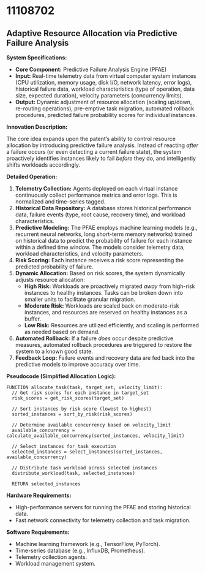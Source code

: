 # 11108702

## Adaptive Resource Allocation via Predictive Failure Analysis

**System Specifications:**

*   **Core Component:** Predictive Failure Analysis Engine (PFAE)
*   **Input:** Real-time telemetry data from virtual computer system instances (CPU utilization, memory usage, disk I/O, network latency, error logs), historical failure data, workload characteristics (type of operation, data size, expected duration), velocity parameters (concurrency limits).
*   **Output:**  Dynamic adjustment of resource allocation (scaling up/down, re-routing operations), pre-emptive task migration, automated rollback procedures, predicted failure probability scores for individual instances.

**Innovation Description:**

The core idea expands upon the patent’s ability to control resource allocation by introducing predictive failure analysis.  Instead of reacting *after* a failure occurs (or even detecting a current failure state), the system proactively identifies instances likely to fail *before* they do, and intelligently shifts workloads accordingly.

**Detailed Operation:**

1.  **Telemetry Collection:** Agents deployed on each virtual instance continuously collect performance metrics and error logs. This is normalized and time-series tagged.
2.  **Historical Data Repository:** A database stores historical performance data, failure events (type, root cause, recovery time), and workload characteristics.
3.  **Predictive Modeling:**  The PFAE employs machine learning models (e.g., recurrent neural networks, long short-term memory networks) trained on historical data to predict the probability of failure for each instance within a defined time window. The models consider telemetry data, workload characteristics, and velocity parameters.
4.  **Risk Scoring:**  Each instance receives a risk score representing the predicted probability of failure.
5.  **Dynamic Allocation:**  Based on risk scores, the system dynamically adjusts resource allocation:
    *   **High Risk:** Workloads are proactively migrated *away* from high-risk instances to healthy instances.  Tasks can be broken down into smaller units to facilitate granular migration.
    *   **Moderate Risk:** Workloads are scaled back on moderate-risk instances, and resources are reserved on healthy instances as a buffer.
    *   **Low Risk:**  Resources are utilized efficiently, and scaling is performed as needed based on demand.
6.  **Automated Rollback:**  If a failure *does* occur despite predictive measures, automated rollback procedures are triggered to restore the system to a known good state.
7.  **Feedback Loop:**  Failure events and recovery data are fed back into the predictive models to improve accuracy over time.

**Pseudocode (Simplified Allocation Logic):**

```
FUNCTION allocate_task(task, target_set, velocity_limit):
  // Get risk scores for each instance in target_set
  risk_scores = get_risk_scores(target_set)

  // Sort instances by risk score (lowest to highest)
  sorted_instances = sort_by_risk(risk_scores)

  // Determine available concurrency based on velocity_limit
  available_concurrency = calculate_available_concurrency(sorted_instances, velocity_limit)

  // Select instances for task execution
  selected_instances = select_instances(sorted_instances, available_concurrency)

  // Distribute task workload across selected instances
  distribute_workload(task, selected_instances)

  RETURN selected_instances
```

**Hardware Requirements:**

*   High-performance servers for running the PFAE and storing historical data.
*   Fast network connectivity for telemetry collection and task migration.

**Software Requirements:**

*   Machine learning framework (e.g., TensorFlow, PyTorch).
*   Time-series database (e.g., InfluxDB, Prometheus).
*   Telemetry collection agents.
*   Workload management system.